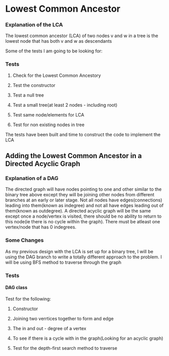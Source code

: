 # Lowest Common Ancestor

### Explanation of the LCA
The lowest common ancestor (LCA) of two nodes v and w in a tree is the lowest node that has both v and w as descendants

Some of the tests I am going to be looking for:

### Tests
1. Check for the Lowest Common Ancestory

2. Test the constructor

3. Test a null tree

4. Test a small tree(at least 2 nodes - including root)

3. Test same node/elements for LCA

5. Test for non existing nodes in tree

The tests have been built and time to construct the code to implement the LCA

## Adding the Lowest Common Ancestor in a Directed Acyclic Graph

### Explanation of a DAG
The directed graph will have nodes pointing to one and other similar to the binary tree above except they will be joining other nodes from different branches at an early or later stage. Not all nodes have edges(connections) leading into them(known as indegree) and not all have edges leading out of them(known as outdegree). A directed acyclic graph will be the same except once a node/vertex is visited, there should be no ability to return to this node(ie there is no cycle within the graph). There must be atleast one vertex/node that has 0 indegrees. 

### Some Changes
As my previous design with the LCA is set up for a binary tree, I will be using the DAG branch to write a totally different approach to the problem. I will be using BFS method to traverse through the graph

### Tests

#### DAG class
Test for the following:
1. Constructor

2. Joining two verrtices together to form and edge

3. The in and out - degree of a vertex

4. To see if there is a cycle with in the graph(Looking for an acyclic graph)

5. Test for the depth-first search method to traverse

